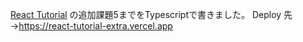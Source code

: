 [React Tutorial](https://ja.react.dev/learn/tutorial-tic-tac-toe) の追加課題5までをTypescriptで書きました。
Deploy 先 →https://react-tutorial-extra.vercel.app
